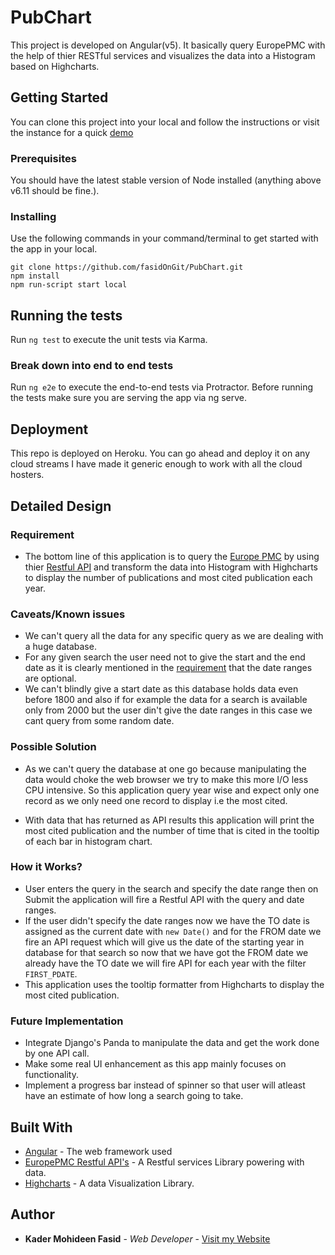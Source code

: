 
# PubChart

This project is developed on Angular(v5). It basically query EuropePMC with the help of thier RESTful services and visualizes the data into a Histogram based on Highcharts.

## Getting Started

You can clone this project into your local and follow the instructions or visit the instance for a quick [demo](http://europepmc.herokuapp.com)
### Prerequisites
You should have the latest stable version of Node installed (anything above v6.11 should be fine.).

### Installing
Use the following commands in your command/terminal to get started with the app in your local.

```
git clone https://github.com/fasidOnGit/PubChart.git
npm install
npm run-script start local
```

## Running the tests

Run `ng test` to execute the unit tests via Karma.

### Break down into end to end tests
Run `ng e2e` to execute the end-to-end tests via Protractor. Before running the tests make sure you are serving the app via ng serve.

## Deployment

This repo is deployed on Heroku. You can go ahead and deploy it on any cloud streams I have made it generic enough to work with all the cloud hosters.

## Detailed Design
### Requirement
   * The bottom line of this application is to query the [Europe PMC](https://europepmc.org) by using thier [Restful API](https://europepmc.org/RestfulWebService) and transform the data into Histogram with Highcharts to display the number of publications and most cited publication each year.
### Caveats/Known issues
   * We can't query all the data for any specific query as we are dealing with a huge database.
   * For any given search the user need not to give the start and the end date as it is clearly mentioned in the [requirement](https://gist.github.com/gxa/38ebff10dbd41e314dc8389bcb8fe1e4) that the date ranges are optional.
   * We can't blindly give a start date as this database holds data even before 1800 and also if for example the data for a search is available only from 2000 but the user din't give the date ranges in this case we cant query from some random date.
### Possible Solution
   * As we can't query the database at one go because manipulating the data would choke the web browser we try to make this more I/O less CPU intensive. So this application query year wise and expect only one record as we only need one record to display i.e the most cited.
   
   * With data that has returned as API results this application will print the most cited publication and the number of time that is cited in the tooltip of each bar in histogram chart.
### How it Works?
   * User enters the query in the search and specify the date range then on Submit the application will fire a Restful API with the query and date ranges.
   * If the user didn't specify the date ranges now we have the TO date is assigned as the current date with `new Date()` and for the FROM date we fire an API request which will give us the date of the starting year in database for that search so now that we have got the FROM date we already have the TO date we will fire API for each year with the filter `FIRST_PDATE`.
   * This application uses the tooltip formatter from Highcharts to display the most cited publication.
### Future Implementation
   * Integrate Django's Panda to manipulate the data and get the work done by one API call.
   * Make some real UI enhancement as this app mainly focuses on functionality.
   * Implement a progress bar instead of spinner so that user will atleast have an estimate of how long a search going to take.
   
## Built With

* [Angular](https://angular.io/) - The web framework used
* [EuropePMC Restful API's](https://europepmc.org/RestfulWebService) - A Restful services Library powering with data.
* [Highcharts](https://highcharts.com/) - A data Visualization Library.


## Author

* **Kader Mohideen Fasid** - *Web Developer* - [Visit my Website](https://fasid.herokuapp.com)


